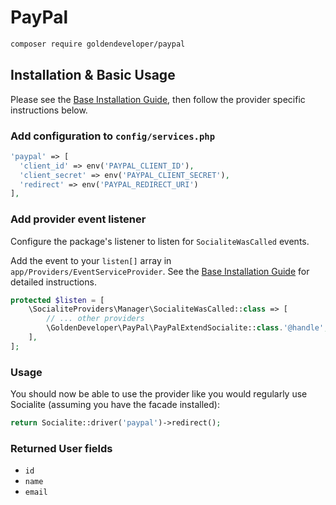 # PayPal

```bash
composer require goldendeveloper/paypal
```

## Installation & Basic Usage

Please see the [Base Installation Guide](https://socialiteproviders.com/usage/), then follow the provider specific instructions below.

### Add configuration to `config/services.php`

```php
'paypal' => [    
  'client_id' => env('PAYPAL_CLIENT_ID'),  
  'client_secret' => env('PAYPAL_CLIENT_SECRET'),  
  'redirect' => env('PAYPAL_REDIRECT_URI') 
],
```

### Add provider event listener

Configure the package's listener to listen for `SocialiteWasCalled` events.

Add the event to your `listen[]` array in `app/Providers/EventServiceProvider`. See the [Base Installation Guide](https://socialiteproviders.com/usage/) for detailed instructions.

```php
protected $listen = [
    \SocialiteProviders\Manager\SocialiteWasCalled::class => [
        // ... other providers
        \GoldenDeveloper\PayPal\PayPalExtendSocialite::class.'@handle',
    ],
];
```

### Usage

You should now be able to use the provider like you would regularly use Socialite (assuming you have the facade installed):

```php
return Socialite::driver('paypal')->redirect();
```

### Returned User fields

- ``id``
- ``name``
- ``email``
